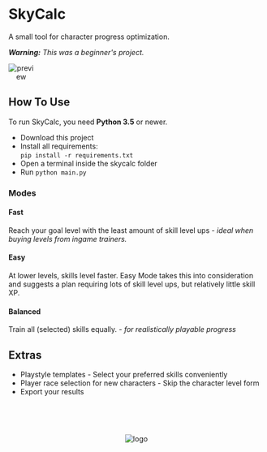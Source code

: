 # SkyCalc  

A small tool for character progress optimization.  

***Warning:** This was a beginner's project.*

<p align="center" style="max-width:50px">
  <img style="max-width:50px;" alt="preview" src="https://github.com/Mailea/skycalc/blob/master/preview.png"/>
</p>


## How To Use
To run SkyCalc, you need **Python 3.5** or newer. 

* Download this project
* Install all requirements:  
`pip install -r requirements.txt`
* Open a terminal inside the skycalc folder
* Run `python main.py`

### Modes

#### Fast

Reach your goal level with the least amount of skill level ups - *ideal when buying levels from ingame trainers.*

#### Easy

At lower levels, skills level faster. Easy Mode takes this into consideration and suggests a plan requiring lots of skill level ups, but relatively little skill XP.

#### Balanced

Train all (selected) skills equally. - *for realistically playable progress*


## Extras
* Playstyle templates - Select your preferred skills conveniently
* Player race selection for new characters - Skip the character level form
* Export your results

&nbsp;  
  
&nbsp;  

<p align="center">
  <img alt="logo" src="https://github.com/Mailea/skycalc/blob/master/skycalc/res/helmet/helmet_in_circle.png"/>
</p>

